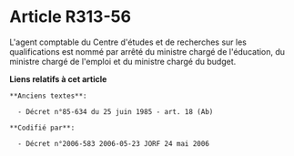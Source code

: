 # Article R313-56

L'agent comptable du Centre d'études et de recherches sur les qualifications est nommé par arrêté du ministre chargé de
l'éducation, du ministre chargé de l'emploi et du ministre chargé du budget.

**Liens relatifs à cet article**

	**Anciens textes**:

	  - Décret n°85-634 du 25 juin 1985 - art. 18 (Ab)

	**Codifié par**:

	  - Décret n°2006-583 2006-05-23 JORF 24 mai 2006
